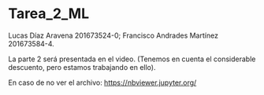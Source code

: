# Tarea_2_ML

Lucas Díaz Aravena 201673524-0; Francisco Andrades Martínez 201673584-4.

La parte 2 será presentada en el video. (Tenemos en cuenta el considerable descuento, pero estamos trabajando en ello).

En caso de no ver el archivo: https://nbviewer.jupyter.org/
